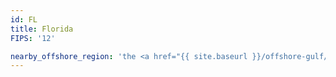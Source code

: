 ```yaml
---
id: FL
title: Florida
FIPS: '12'

nearby_offshore_region: 'the <a href="{{ site.baseurl }}/offshore-gulf/">Gulf of Mexico</a>'
---
```

